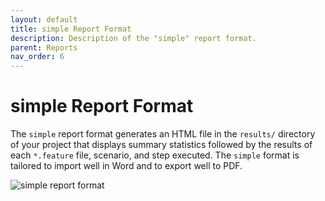 ```yaml
---
layout: default
title: simple Report Format
description: Description of the "simple" report format.
parent: Reports
nav_order: 6
---
```


# simple Report Format

The `simple` report format generates an HTML file in the `results/` directory of your project that displays summary statistics followed by the results of each `*.feature` file, scenario, and step executed. The `simple` format is tailored to import well in Word and to export well to PDF.

![simple report format](../images/simple.png)